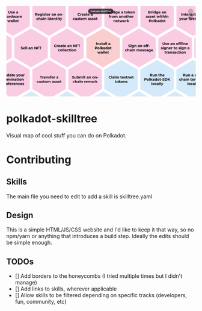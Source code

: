 ![Skilltree](./assets/skillz.png)

# polkadot-skilltree

Visual map of cool stuff you can do on Polkadot. 

# Contributing 

## Skills 

The main file you need to edit to add a skill is skilltree.yaml 

## Design 

This is a simple HTML/JS/CSS website and I'd like to keep it that way, so no npm/yarn or anything that introduces a build step. Ideally the edits should be simple enough.

## TODOs

- [] Add borders to the honeycombs (I tried multiple times but I didn't manage) 
- [] Add links to skills, wherever applicable
- [] Allow skills to be filtered depending on specific tracks (developers, fun, community, etc)

